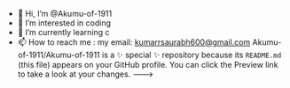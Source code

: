 - 👋 Hi, I’m @Akumu-of-1911
- 👀 I’m interested in coding
- 🌱 I’m currently learning c
- 📫 How to reach me : my email: kumarrsaurabh600@gmail.com
Akumu-of-1911/Akumu-of-1911 is a ✨ special ✨ repository because its `README.md` (this file) appears on your GitHub profile.
You can click the Preview link to take a look at your changes.
--->
